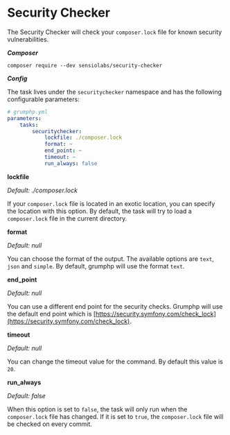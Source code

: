 # Security Checker

The Security Checker will check your `composer.lock` file for known security vulnerabilities.

***Composer***

```
composer require --dev sensiolabs/security-checker
```

***Config***

The task lives under the `securitychecker` namespace and has the following configurable parameters:

```yaml
# grumphp.yml
parameters:
    tasks:
        securitychecker:
            lockfile: ./composer.lock
            format: ~
            end_point: ~
            timeout: ~
            run_always: false
```

**lockfile**

*Default: ./composer.lock*

If your `composer.lock` file is located in an exotic location, you can specify the location with this option. By default, the task will try to load a `composer.lock` file in the current directory.

**format**

*Default: null*

You can choose the format of the output. The available options are `text`, `json` and `simple`. By default, grumphp will use the format `text`.

**end_point**

*Default: null*

You can use a different end point for the security checks. Grumphp will use the default end point which is [https://security.symfony.com/check_lock](https://security.symfony.com/check_lock).

**timeout**

*Default: null*

You can change the timeout value for the command. By default this value is `20`.

**run_always**

*Default: false*

When this option is set to `false`, the task will only run when the `composer.lock` file has changed. If it is set to `true`, the `composer.lock` file will be checked on every commit.
